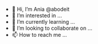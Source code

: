 - 👋 Hi, I’m Ania @abodeit
- 👀 I’m interested in ...
- 🌱 I’m currently learning ...
- 💞️ I’m looking to collaborate on ...
- 📫 How to reach me ...

<!---
abodeit/abodeit is a ✨ special ✨ repository because its `README.md` (this file) appears on your GitHub profile.
You can click the Preview link to take a look at your changes.
--->
